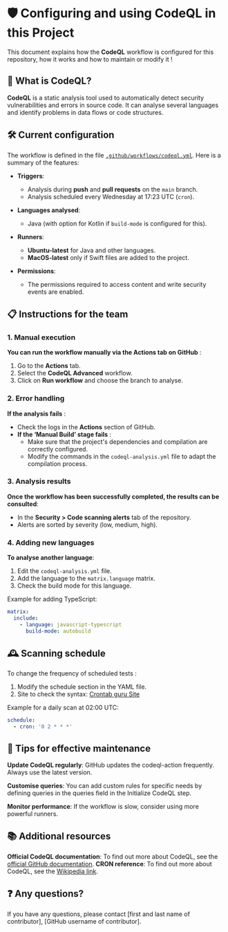 # 🛡️ Configuring and using CodeQL in this Project

This document explains how the **CodeQL** workflow is configured for this repository, how it works and how to maintain or modify it !

## 📖 What is CodeQL?

**CodeQL** is a static analysis tool used to automatically detect security vulnerabilities and errors in source code. It can analyse several languages and identify problems in data flows or code structures.

## 🛠️ **Current configuration**

The workflow is defined in the file [`.github/workflows/codeql.yml`](.github/workflows/codeql.yml). Here is a summary of the features:

- **Triggers**:
  - Analysis during **push** and **pull requests** on the `main` branch.
  - Analysis scheduled every Wednesday at 17:23 UTC (`cron`).

- **Languages analysed**:
  - Java (with option for Kotlin if `build-mode` is configured for this).
  
- **Runners**:
  - **Ubuntu-latest** for Java and other languages.
  - **MacOS-latest** only if Swift files are added to the project.

- **Permissions**:
  - The permissions required to access content and write security events are enabled.

## 📋 **Instructions for the team**

### 1. **Manual execution**
**You can run the workflow manually via the Actions tab on GitHub** :
1. Go to the **Actions** tab.
2. Select the **CodeQL Advanced** workflow.
3. Click on **Run workflow** and choose the branch to analyse.

### 2. Error handling
**If the analysis fails** :
- Check the logs in the **Actions** section of GitHub.
- **If the ‘Manual Build’ stage fails** :
  - Make sure that the project's dependencies and compilation are correctly configured.
  - Modify the commands in the `codeql-analysis.yml` file to adapt the compilation process.

### 3. Analysis results
**Once the workflow has been successfully completed, the results can be consulted**:
- In the **Security > Code scanning alerts** tab of the repository.
- Alerts are sorted by severity (low, medium, high).

### 4. Adding new languages
**To analyse another language**:
1. Edit the `codeql-analysis.yml` file.
2. Add the language to the `matrix.language` matrix.
3. Check the build mode for this language.

Example for adding TypeScript:
```yaml
matrix:
  include:
    - language: javascript-typescript
      build-mode: autobuild
```

## 🕰️ Scanning schedule
To change the frequency of scheduled tests :
1. Modify the schedule section in the YAML file.
2. Site to check the syntax: [Crontab guru Site](https://crontab.guru/)

Example for a daily scan at 02:00 UTC:
```yaml
schedule:
  - cron: '0 2 * * *'
```

## 🌟 Tips for effective maintenance
**Update CodeQL regularly**: GitHub updates the codeql-action frequently. Always use the latest version.

**Customise queries**: You can add custom rules for specific needs by defining queries in the queries field in the Initialize CodeQL step.

**Monitor performance**: If the workflow is slow, consider using more powerful runners.

## 📚 Additional resources
**Official CodeQL documentation**: To find out more about CodeQL, see the [official GitHub documentation](https://docs.github.com/en/code-security/code-scanning/automatically-scanning-your-code-for-vulnerabilities-and-errors).
**CRON reference**: To find out more about CodeQL, see the [Wikipedia link]([https://docs.github.com/en/code-security/code-scanning/automatically-scanning-your-code-for-vulnerabilities-and-errors](https://fr.wikipedia.org/wiki/Cron)).

## ❓ Any questions?
If you have any questions, please contact [first and last name of contributor], [GitHub username of contributor].

